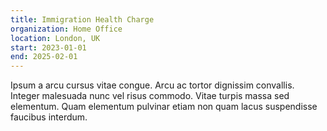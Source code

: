 ```yaml
---
title: Immigration Health Charge
organization: Home Office
location: London, UK
start: 2023-01-01
end: 2025-02-01
---
```


Ipsum a arcu cursus vitae congue. Arcu ac tortor dignissim convallis. Integer malesuada nunc vel risus commodo. Vitae turpis massa sed elementum. Quam elementum pulvinar etiam non quam lacus suspendisse faucibus interdum.
